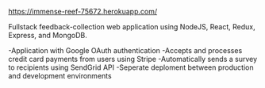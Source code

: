 https://immense-reef-75672.herokuapp.com/

Fullstack feedback-collection web application using NodeJS, React, Redux, Express, and MongoDB.


-Application with Google OAuth authentication
-Accepts and processes credit card payments from users using Stripe
-Automatically sends a survey to recipients using SendGrid API
-Seperate deploment between production and development environments
